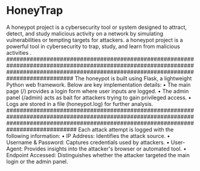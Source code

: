 # HoneyTrap
A honeypot project is a cybersecurity tool or system designed to attract, detect, and study malicious activity on a network by simulating vulnerabilities or tempting targets for attackers. a honeypot project is a powerful tool in cybersecurity to trap, study, and learn from malicious activities .
############################################################################################################################################################################################
The honeypot is built using Flask, a lightweight Python web framework. Below are key implementation details:
•	The main page (/) provides a login form where user inputs are logged.
•	The admin panel (/admin) acts as bait for attackers trying to gain privileged access.
•	Logs are stored in a file (honeypot.log) for further analysis.
#############################################################################################################################################################################################
Each attack attempt is logged with the following information:
•	IP Address: Identifies the attack source.
•	Username & Password: Captures credentials used by attackers.
•	User-Agent: Provides insights into the attacker's browser or automated tool.
•	Endpoint Accessed: Distinguishes whether the attacker targeted the main login or the admin panel.
